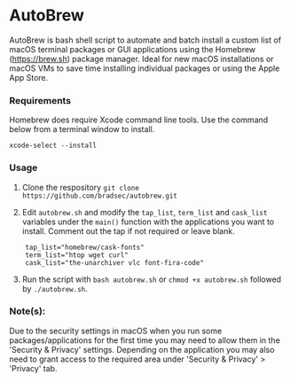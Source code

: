 # AutoBrew

AutoBrew is bash shell script to automate and batch install a custom list of macOS terminal packages or GUI applications using the Homebrew (https://brew.sh) package manager. Ideal for new macOS installations or macOS VMs to save time installing individual packages or using the Apple App Store.

### Requirements

Homebrew does require Xcode command line tools. Use the command below from a terminal window to install.

`xcode-select --install`

### Usage 

1. Clone the respository `git clone https://github.com/bradsec/autobrew.git`

2. Edit `autobrew.sh` and modify the `tap_list`, `term_list` and `cask_list` variables under the `main()` function with the applications you want to install. Comment out the tap if not required or leave blank.

```
    tap_list="homebrew/cask-fonts"
    term_list="htop wget curl"
    cask_list="the-unarchiver vlc font-fira-code"
```
3. Run the script with `bash autobrew.sh` or `chmod +x autobrew.sh` followed by `./autobrew.sh`.

### Note(s):

Due to the security settings in macOS when you run some packages/applications for the first time you may need to allow them in the 'Security & Privacy' settings. Depending on the application you may also need to grant access to the required area under 'Security & Privacy' > 'Privacy' tab.
